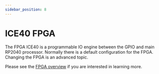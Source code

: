 ```yaml
---
sidebar_position: 8
---
```


# ICE40 FPGA

The FPGA ICE40 is a programmable IO engine between the GPIO and main RP2040 processor. Normally there is a default configuration for the FPGA. Changing the FPGA is an advanced topic.

Please see the [FPGA overview](/ice40-fpga/ice40-fpga-overview) if you are interested in learning more.